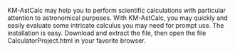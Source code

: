 KM-AstCalc may help you to perform scientific calculations with particular attention to astronomical purposes. With KM-AstCalc,
you may quickly and easily evaluate some intricate calculus you may need for prompt use.
The installation is easy. Download and extract the file, then open the file CalculatorProject.html in your favorite browser.
